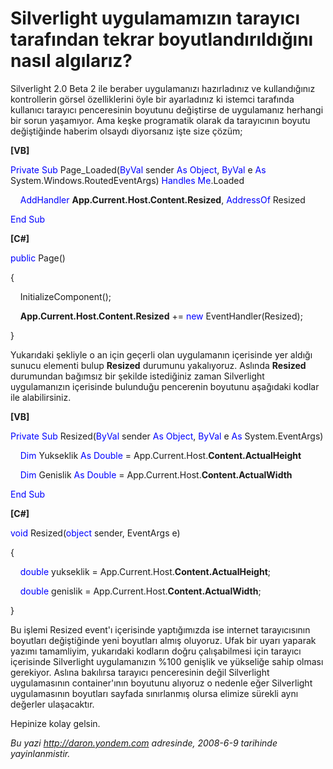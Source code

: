 # Silverlight uygulamamızın tarayıcı tarafından tekrar boyutlandırıldığını nasıl algılarız? 

Silverlight 2.0 Beta 2 ile beraber uygulamanızı hazırladınız ve
kullandığınız kontrollerin görsel özelliklerini öyle bir ayarladınız ki
istemci tarafında kullanıcı tarayıcı penceresinin boyutunu değiştirse de
uygulamanız herhangi bir sorun yaşamıyor. Ama keşke programatik olarak
da tarayıcının boyutu değiştiğinde haberim olsaydı diyorsanız işte size
çözüm;

**[VB]**

<span style="color: blue;">Private</span> <span
style="color: blue;">Sub</span> Page\_Loaded(<span
style="color: blue;">ByVal</span> sender <span
style="color: blue;">As</span> <span style="color: blue;">Object</span>,
<span style="color: blue;">ByVal</span> e <span
style="color: blue;">As</span> System.Windows.RoutedEventArgs) <span
style="color: blue;">Handles</span> <span
style="color: blue;">Me</span>.Loaded

    <span style="color: blue;">AddHandler</span>
**App.Current.Host.Content.Resized**, <span
style="color: blue;">AddressOf</span> Resized

<span style="color: blue;">End</span> <span
style="color: blue;">Sub</span>

**[C\#]**

<span style="color: blue;">public</span> Page()

{   

    InitializeComponent();   

    **App.Current.Host.Content.Resized** += <span
style="color: blue;">new</span> EventHandler(Resized);

}

Yukarıdaki şekliyle o an için geçerli olan uygulamanın içerisinde yer
aldığı sunucu elementi bulup **Resized** durumunu yakalıyoruz. Aslında
**Resized** durumundan bağımsız bir şekilde istediğiniz zaman
Silverlight uygulamanızın içerisinde bulunduğu pencerenin boyutunu
aşağıdaki kodlar ile alabilirsiniz.

**[VB]**

<span style="color: blue;">Private</span> <span
style="color: blue;">Sub</span> Resized(<span
style="color: blue;">ByVal</span> sender <span
style="color: blue;">As</span> <span style="color: blue;">Object</span>,
<span style="color: blue;">ByVal</span> e <span
style="color: blue;">As</span> System.EventArgs)

    <span style="color: blue;">Dim</span> Yukseklik <span
style="color: blue;">As</span> <span style="color: blue;">Double</span>
= App.Current.Host.**Content.ActualHeight**

    <span style="color: blue;">Dim</span> Genislik <span
style="color: blue;">As</span> <span style="color: blue;">Double</span>
= App.Current.Host.**Content.ActualWidth**

<span style="color: blue;">End</span> <span
style="color: blue;">Sub</span>

**[C\#]**

<span style="color: blue;">void</span> Resized(<span
style="color: blue;">object</span> sender, EventArgs e)  

{  

    <span style="color: blue;">double</span> yukseklik =
App.Current.Host.**Content.ActualHeight**;  

    <span style="color: blue;">double</span> genislik =
App.Current.Host.**Content.ActualWidth**; 

}

Bu işlemi Resized event'ı içerisinde yaptığımızda ise internet
tarayıcısının boyutları değiştiğinde yeni boyutları almış oluyoruz. Ufak
bir uyarı yaparak yazımı tamamliyim, yukarıdaki kodların doğru
çalışabilmesi için tarayıcı içerisinde Silverlight uygulamanızın %100
genişlik ve yükseliğe sahip olması gerekiyor. Aslına bakılırsa tarayıcı
penceresinin değil Silverlight uygulamasının container'ının boyutunu
alıyoruz o nedenle eğer Silverlight uygulamasının boyutları sayfada
sınırlanmış olursa elimize sürekli aynı değerler ulaşacaktır.

Hepinize kolay gelsin.


*Bu yazi http://daron.yondem.com adresinde, 2008-6-9 tarihinde yayinlanmistir.*
